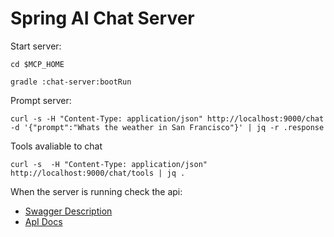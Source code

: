 
# Spring AI Chat Server

Start server:
```
cd $MCP_HOME

gradle :chat-server:bootRun
```

Prompt server:
```
curl -s -H "Content-Type: application/json" http://localhost:9000/chat -d '{"prompt":"Whats the weather in San Francisco"}' | jq -r .response

```

Tools avaliable to chat
```
curl -s  -H "Content-Type: application/json" http://localhost:9000/chat/tools | jq .
```

When the server is running check the api:
- [Swagger Description](http://localhost:9000/webjars/swagger-ui/index.html)
- [ApI Docs](http://localhost:9000/v3/api-docs)


